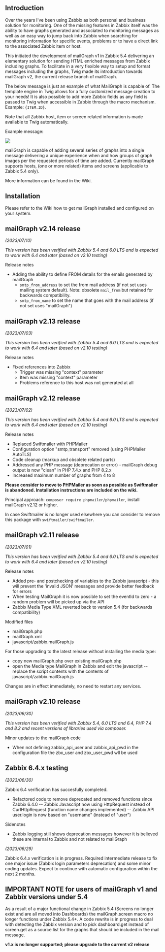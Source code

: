 ## Introduction ##
Over the years I've been using Zabbix as both personal and business solution for monitoring. One of the missing features in Zabbix itself was the ability to have graphs generated and associated to monitoring messages as well as an easy way to jump back into Zabbix when searching for monitoring information for specific events, problems or to have a direct link to the associated Zabbix item or host.

This initiated the development of mailGraph v1 in Zabbix 5.4 delivering an elementary solution for sending HTML enriched messages from Zabbix including graphs.
To facilitate in a very flexible way to setup and format messages including the graphs, Twig made its introduction towards mailGraph v2, the current release branch of mailGraph.

The below message is just an example of what MailGraph is capable of. The template engine in Twig allows for a fully customized message creation to your needs! It is also possible to add more Zabbix fields as any field is passed to Twig when accessible in Zabbix through the macro mechanism. Example: `{ITEM.ID}`.

Note that all Zabbix host, item or screen related information is made available to Twig automatically.

Example message:

[![](images/Example-mail-message-v122.png?raw=true)](images/Example-mail-message-v122.png)

mailGraph is capable of adding several series of graphs into a single message delivering a unique experience when and how groups of graph images per the requested periods of time are added.
Currently mailGraph supports hosts, (one or more related) items and screens (applicable to Zabbix 5.4 only).

More information can be found in the Wiki.

## Installation ##
Please refer to the Wiki how to get mailGraph installed and configured on your system.

## mailGraph v2.14 release ##
_(2023/07/10)_

_This version has been verified with Zabbix 5.4 and 6.0 LTS and is expected to work with 6.4 and later (based on v2.10 testing)_

Release notes
- Adding the ability to define FROM details for the emails generated by mailGraph
  - `smtp_from_address` to set the from mail address (if not set uses mailing system default). Note: obsolete `mail_from` but retained for backwards compatibility.
  - `smtp_from_name` to set the name that goes with the mail address (if not set uses "mailGraph")

## mailGraph v2.13 release ##
_(2023/07/03)_

_This version has been verified with Zabbix 5.4 and 6.0 LTS and is expected to work with 6.4 and later (based on v2.10 testing)_

Release notes
- Fixed references into Zabbix
  - Trigger was missing "context" parameter
  - Item was missing "context" parameter
  - Problems reference to this host was not generated at all

## mailGraph v2.12 release ##
_(2023/07/02)_

_This version has been verified with Zabbix 5.4 and 6.0 LTS and is expected to work with 6.4 and later (based on v2.10 testing)_

Release notes
- Replaced Swiftmailer with PHPMailer
- Configuration option "smtp_transport" removed (using PHPMailer AutoTLS)
- Code cleanup (markup and obsolete related parts)
- Addressed any PHP message (deprecation or error) - mailGraph debug output is now "clean" in PHP 7.4.x and PHP 8.2.x
- Increased maximum number of graphs from 4 to 8

**Please consider to move to PHPMailer as soon as possible as Swiftmailer is abandoned. Installation instructions are included on the wiki.**

Principal approach: `composer require phpmailer/phpmailer`, install mailGraph v2.12 or higher.

In case Swiftmailer is no longer used elsewhere you can consider to remove this package with `swiftmailer/swiftmailer`.

## mailGraph v2.11 release ##
_(2023/07/01)_

_This version has been verified with Zabbix 5.4 and 6.0 LTS and is expected to work with 6.4 and later (based on v2.10 testing)_

Release notes
- Added pre- and postchecking of variables to the Zabbix javascript - this will prevent the 'invalid JSON' messages and provide better feedback for errors
- When testing MailGraph it is now possible to set the eventId to zero - a random problem will be picked up via the API
- Zabbix Media Type XML reverted back to version 5.4 (for backwards compatibility)

Modified files
- mailGraph.php
- mailGraph.xml
- javascript/zabbix.mailGraph.js

For those upgrading to the latest release without installing the media type:
- copy new mailGraph.php over existing mailGraph.php
- open the Media type MailGraph in Zabbix and edit the javascript
-- replace the script contents with the contents of javascript/zabbix.mailGraph.js

Changes are in effect immediately, no need to restart any services.

## mailGraph v2.10 release ##
_(2023/06/30)_

_This version has been verified with Zabbix 5.4, 6.0 LTS and 6.4, PHP 7.4 and 8.2 and recent versions of libraries used via composer._

Minor updates to the mailGraph code
- When not defining zabbix_api_user and zabbix_api_pwd in the configuration file the zbx_user and zbx_user_pwd wll be used

## Zabbix 6.4.x testing ##
_(2023/06/30)_

Zabbix 6.4 verification has succesfully completed.
- Refactored code to remove deprecated and removed functions since Zabbix 6.4.0
-- Zabbix Javascript now using HttpRequest instead of CurlHttpRequest (function name changes implemented)
-- Zabbix API user.login is now based on "username" (instead of "user")

Sidenotes
- Zabbix logging still shows deprecation messages however it is believed these are internal to Zabbix and not related to mailGraph

_(2023/06/29)_

Zabbix 6.4.x verification is in progress. Required intermediate release to fix one major issue (Zabbix login parameters deprecation) and some minor coding updates.
Expect to continue with automatic configuration within the next 2 months.

## IMPORTANT NOTE for users of mailGraph v1 and Zabbix versions under 5.4 ##
As a result of a major functional change in Zabbix 5.4 (Screens no longer exist and are all moved into Dashboards) the mailGraph.screen macro no longer functions under Zabbix 5.4+. A code rewrite is in progress to deal with detecting the Zabbix version and to pick dashboard.get instead of screen.get as a source list for the graphs that should be included in the mail message.

**v1.x is no longer supported; please upgrade to the current v2 release**
